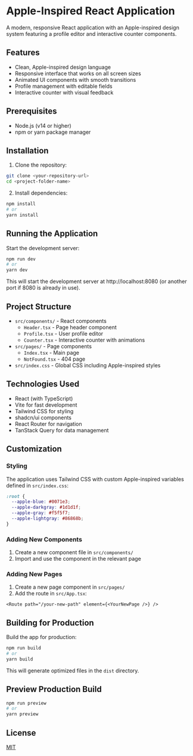 # Apple-Inspired React Application

A modern, responsive React application with an Apple-inspired design system featuring a profile editor and interactive counter components.

## Features

- Clean, Apple-inspired design language
- Responsive interface that works on all screen sizes
- Animated UI components with smooth transitions
- Profile management with editable fields
- Interactive counter with visual feedback

## Prerequisites

- Node.js (v14 or higher)
- npm or yarn package manager

## Installation

1. Clone the repository:

```bash
git clone <your-repository-url>
cd <project-folder-name>
```

2. Install dependencies:

```bash
npm install
# or
yarn install
```

## Running the Application

Start the development server:

```bash
npm run dev
# or
yarn dev
```

This will start the development server at http://localhost:8080 (or another port if 8080 is already in use).

## Project Structure

- `src/components/` - React components
  - `Header.tsx` - Page header component
  - `Profile.tsx` - User profile editor
  - `Counter.tsx` - Interactive counter with animations
- `src/pages/` - Page components
  - `Index.tsx` - Main page
  - `NotFound.tsx` - 404 page
- `src/index.css` - Global CSS including Apple-inspired styles

## Technologies Used

- React (with TypeScript)
- Vite for fast development
- Tailwind CSS for styling
- shadcn/ui components
- React Router for navigation
- TanStack Query for data management

## Customization

### Styling

The application uses Tailwind CSS with custom Apple-inspired variables defined in `src/index.css`:

```css
:root {
  --apple-blue: #0071e3;
  --apple-darkgray: #1d1d1f;
  --apple-gray: #f5f5f7;
  --apple-lightgray: #86868b;
}
```

### Adding New Components

1. Create a new component file in `src/components/`
2. Import and use the component in the relevant page

### Adding New Pages

1. Create a new page component in `src/pages/`
2. Add the route in `src/App.tsx`:

```tsx
<Route path="/your-new-path" element={<YourNewPage />} />
```

## Building for Production

Build the app for production:

```bash
npm run build
# or
yarn build
```

This will generate optimized files in the `dist` directory.

## Preview Production Build

```bash
npm run preview
# or
yarn preview
```

## License

[MIT](LICENSE)
